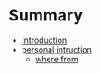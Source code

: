 # Summary

* [Introduction](README.md)
* [personal intruction](./redux/person.md)
  * [where from](./redux/where.md)

